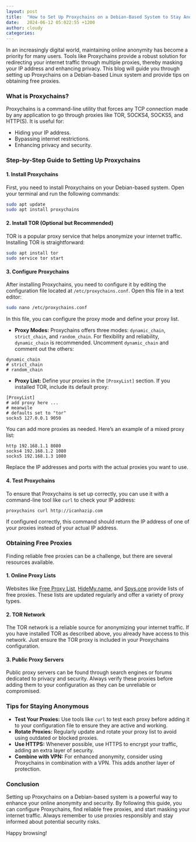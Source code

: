 ```yaml
---
layout: post
title:  "How to Set Up Proxychains on a Debian-Based System to Stay Anonymous"
date:   2024-06-12 05:022:55 +1200
author: cloudy
categories: 
---
```

In an increasingly digital world, maintaining online anonymity has become a priority for many users. Tools like Proxychains provide a robust solution for redirecting your internet traffic through multiple proxies, thereby masking your IP address and enhancing privacy. This blog will guide you through setting up Proxychains on a Debian-based Linux system and provide tips on obtaining free proxies.

### What is Proxychains?

Proxychains is a command-line utility that forces any TCP connection made by any application to go through proxies like TOR, SOCKS4, SOCKS5, and HTTP(S). It is useful for:

- Hiding your IP address.
- Bypassing internet restrictions.
- Enhancing privacy and security.

### Step-by-Step Guide to Setting Up Proxychains

#### 1. Install Proxychains

First, you need to install Proxychains on your Debian-based system. Open your terminal and run the following commands:

```bash
sudo apt update
sudo apt install proxychains
```

#### 2. Install TOR (Optional but Recommended)

TOR is a popular proxy service that helps anonymize your internet traffic. Installing TOR is straightforward:

```bash
sudo apt install tor
sudo service tor start
```

#### 3. Configure Proxychains

After installing Proxychains, you need to configure it by editing the configuration file located at `/etc/proxychains.conf`. Open this file in a text editor:

```bash
sudo nano /etc/proxychains.conf
```

In this file, you can configure the proxy mode and define your proxy list.

- **Proxy Modes:** Proxychains offers three modes: `dynamic_chain`, `strict_chain`, and `random_chain`. For flexibility and reliability, `dynamic_chain` is recommended. Uncomment `dynamic_chain` and comment out the others:

```plaintext
dynamic_chain
# strict_chain
# random_chain
```

- **Proxy List:** Define your proxies in the `[ProxyList]` section. If you installed TOR, include its default proxy:

```plaintext
[ProxyList]
# add proxy here ...
# meanwile
# defaults set to "tor"
socks5 127.0.0.1 9050
```

You can add more proxies as needed. Here’s an example of a mixed proxy list:

```plaintext
http 192.168.1.1 8080
socks4 192.168.1.2 1080
socks5 192.168.1.3 1080
```

Replace the IP addresses and ports with the actual proxies you want to use.

#### 4. Test Proxychains

To ensure that Proxychains is set up correctly, you can use it with a command-line tool like `curl` to check your IP address:

```bash
proxychains curl http://icanhazip.com
```

If configured correctly, this command should return the IP address of one of your proxies instead of your actual IP address.

### Obtaining Free Proxies

Finding reliable free proxies can be a challenge, but there are several resources available.

#### 1. Online Proxy Lists

Websites like [Free Proxy List](https://free-proxy-list.net/), [HideMy.name](https://hidemy.name/en/proxy-list/), and [Spys.one](https://spys.one/en/) provide lists of free proxies. These lists are updated regularly and offer a variety of proxy types.

#### 2. TOR Network

The TOR network is a reliable source for anonymizing your internet traffic. If you have installed TOR as described above, you already have access to this network. Just ensure the TOR proxy is included in your Proxychains configuration.

#### 3. Public Proxy Servers

Public proxy servers can be found through search engines or forums dedicated to privacy and security. Always verify these proxies before adding them to your configuration as they can be unreliable or compromised.

### Tips for Staying Anonymous

- **Test Your Proxies:** Use tools like `curl` to test each proxy before adding it to your configuration file to ensure they are active and working.
- **Rotate Proxies:** Regularly update and rotate your proxy list to avoid using outdated or blocked proxies.
- **Use HTTPS:** Whenever possible, use HTTPS to encrypt your traffic, adding an extra layer of security.
- **Combine with VPN:** For enhanced anonymity, consider using Proxychains in combination with a VPN. This adds another layer of protection.

### Conclusion

Setting up Proxychains on a Debian-based system is a powerful way to enhance your online anonymity and security. By following this guide, you can configure Proxychains, find reliable free proxies, and start masking your internet traffic. Always remember to use proxies responsibly and stay informed about potential security risks.

Happy browsing!